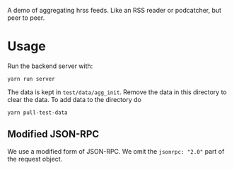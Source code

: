 A demo of aggregating hrss feeds.
Like an RSS reader or podcatcher, but peer to peer.

# Usage

Run the backend server with:
```shell
yarn run server
```
The data is kept in `test/data/agg_init`.
Remove the data in this directory to clear the data.
To add data to the directory do

```shell
yarn pull-test-data
```


## Modified JSON-RPC

We use a modified form of JSON-RPC.
We omit the `jsonrpc: "2.0"` part of the request object.
